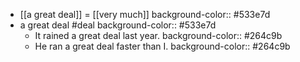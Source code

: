 - [[a great deal]] = [[very much]]
  background-color:: #533e7d
- a great deal #deal
  background-color:: #533e7d
	- It rained a great deal last year.
	  background-color:: #264c9b
	- He ran a great deal faster than I.
	  background-color:: #264c9b
